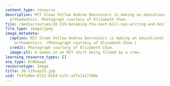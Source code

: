 ```yaml
---
content_type: resource
description: MIT Sloan Fellow Andrea Desrosiers is making an educational video about
  orthodontics. Photograph courtesy of Elizabeth Choe.
file: /media/courses/20-219-becoming-the-next-bill-nye-writing-and-hosting-the-educational-show-january-iap-2015/f54fa4be872261b4ccfca37e1a17100e_20-219iap15.jpg
file_type: image/jpeg
image_metadata:
  caption: MIT Sloan Fellow Andrea Desrosiers is making an educational video about
    orthodontics. (Photograph courtesy of Elizabeth Choe.)
  credit: Photograph courtesy of Elizabeth Choe.
  image-alt: A woman in an MIT shirt being filmed by a crew.
learning_resource_types: []
ocw_type: OCWImage
resourcetype: Image
title: 20-219iap15.jpg
uid: f54fa4be-8722-61b4-ccfc-a37e1a17100e
---
```

